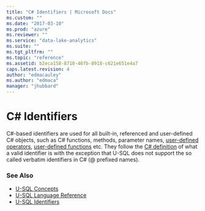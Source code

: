 ```yaml
---
title: "C# Identifiers | Microsoft Docs"
ms.custom: ""
ms.date: "2017-03-10"
ms.prod: "azure"
ms.reviewer: ""
ms.service: "data-lake-analytics"
ms.suite: ""
ms.tgt_pltfrm: ""
ms.topic: "reference"
ms.assetid: b2eca158-8710-46fb-8918-c621e651e4a7
caps.latest.revision: 4
author: "edmacauley"
ms.author: "edmaca"
manager: "jhubbard"
---
```

# C# Identifiers
C#-based identifiers are used for all built-in, referenced and user-defined C# objects, such as C# functions, methods, parameter names, [user-defined operators](https://docs.microsoft.com/azure/data-lake-analytics/data-lake-analytics-u-sql-programmability-guide#user-defined-objects--udo), [user-defined functions](https://docs.microsoft.com/azure/data-lake-analytics/data-lake-analytics-u-sql-programmability-guide#user-defined-functions---udf) etc. They follow the [C# definition](https://www.microsoft.com/download/details.aspx?id=7029) of what a valid identifier is with the exception that U-SQL does not support the so called verbatim identifiers in C# (@ prefixed names).  
  
  
### See Also
* [U-SQL Concepts](../USQL/u-sql-concepts.md)
* [U-SQL Language Reference](../USQL/u-sql-language-reference.md)  
* [U-SQL Identifiers](../USQL/u-sql-identifiers.md)